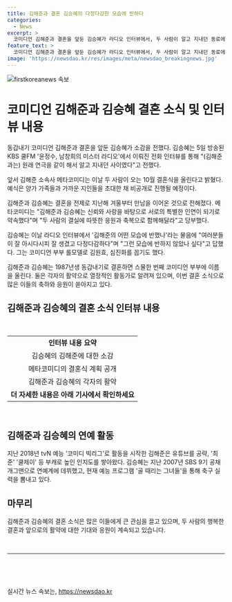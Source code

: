```yaml
---
title: 김해준과 결혼 김승혜의 다정다감한 모습에 반하다
categories:
  - News
excerpt: >
  코미디언 김해준과 결혼을 앞둔 김승혜가 라디오 인터뷰에서, 두 사람이 알고 지내던 동료에서 연인으로 발전한 관계에 대해 소감을 전했다. 김해준 소속사는 두 사람의 결혼을 발표하며 따뜻한 응원과 축복을 당부했다. 김승혜는 김해준의 다정한 모습에 반해 결혼을 결심했고, 이들은 동갑내기 코미디언 부부로 활동 중이다. 두 사람은 각자의 활약을 바탕으로 코미디계에서 인지도를 높이고 있으며, 결혼식은 비공개로 진행될 예정이다.
feature_text: >
  코미디언 김해준과 결혼을 앞둔 김승혜가 라디오 인터뷰에서, 두 사람이 알고 지내던 동료에서 연인으로 발전한 관계에 대해 소감을 전했다. 김해준 소속사는 두 사람의 결혼을 발표하며 따뜻한 응원과 축복을 당부했다. 김승혜는 김해준의 다정한 모습에 반해 결혼을 결심했고, 이들은 동갑내기 코미디언 부부로 활동 중이다. 두 사람은 각자의 활약을 바탕으로 코미디계에서 인지도를 높이고 있으며, 결혼식은 비공개로 진행될 예정이다.
image: 'https://newsdao.kr/res/images/meta/newsdao_breakingnews.jpg'
---
```


<p><img src="https://newsdao.kr/res/images/meta/newsdao_breakingnews.jpg" alt="firstkoreanews 속보" /></p>

<h1 data-ke-size="size14">코미디언 김해준과 김승혜 결혼 소식 및 인터뷰 내용</h1>

<p data-ke-size="size16">동갑내기 코미디언 김해준과 결혼을 앞둔 김승혜가 소감을 전했다. 김승혜는 5일 방송된 KBS 쿨FM '윤정수, 남창희의 미스터 라디오'에서 이뤄진 전화 인터뷰를 통해 "(김해준과는) 원래 연극을 같이 해서 알고 지내던 사이였다"고 전했다.</p>

<p data-ke-size="size16">앞서 김해준 소속사 메타코미디는 이날 두 사람이 오는 10월 결혼식을 올린다고 밝혔다. 예식은 양가 가족들과 가까운 지인들을 초대한 채 비공개로 진행될 예정이다.</p>

<p data-ke-size="size16">김해준과 김승혜는 결혼을 전제로 지난해 겨울부터 만남을 이어온 것으로 전해졌다. 메타코미디는 "김해준과 김승혜는 신뢰와 사랑을 바탕으로 서로의 특별한 인연이 되기로 약속했다"며 "두 사람의 결실에 따뜻한 응원과 축복으로 함께해달라"고 당부했다.</p>

<p data-ke-size="size16">김승혜는 이날 라디오 인터뷰에서 '김해준의 어떤 모습에 반했나'라는 물음에 "여러분들이 잘 아시다시피 잘 생겼고 다정다감하다"며 "그런 모습에 반하지 않았나 싶다"고 답했다. 그는 코미디언 부부 롤모델로 김원효, 심진화를 꼽기도 했다.</p>

<p data-ke-size="size16">김해준과 김승혜는 1987년생 동갑내기로 결혼하면 스물한 번째 코미디언 부부에 이름을 올린다. 둘은 각자의 활약으로 열정적인 활동가로 알려져 있으며, 이번 결혼 소식으로 많은 이들의 축하와 응원이 쏟아지고 있다.</p>

<h2 data-ke-size="size24">김해준과 김승혜의 결혼 소식 인터뷰 내용</h2>

<p data-ke-size="size16">&nbsp;</p>

<table>
    <tbody>
        <tr>
            <td style="text-align: center; height: 17px;"><b>인터뷰 내용 요약</b></td>
        </tr>
        <tr>
            <td style="text-align: center; height: 17px;">김승혜의 김해준에 대한 소감</td>
        </tr>
        <tr>
            <td style="text-align: center; height: 17px;">메타코미디의 결혼식 계획 공개</td>
        </tr>
        <tr>
            <td style="text-align: center; height: 17px;">김해준과 김승혜의 각자의 활약</td>
        </tr>
        <tr>
            <td style="text-align: center; height: 17px;"><b>더 자세한 내용은 아래 기사에서 확인하세요</b></td>
        </tr>
    </tbody>
</table>

<p data-ke-size="size16">&nbsp;</p>

<h2 data-ke-size="size24">김해준과 김승혜의 연예 활동</h2>

<p data-ke-size="size16">지난 2018년 tvN 예능 '코미디 빅리그'로 활동을 시작한 김해준은 유튜브를 공략, '최준' '쿨제이' 등 부캐로 높인 인지도를 쌓아왔다. 김승혜는 지난 2007년 SBS 9기 공채 개그맨으로 연예계에 데뷔했고, 현재 예능 프로그램 '골 때리는 그녀들'을 통해 축구 실력을 뽐내고 있다.</p>

<h2 data-ke-size="size24">마무리</h2>

<p data-ke-size="size16">김해준과 김승혜의 결혼 소식은 많은 이들에게 큰 관심을 끌고 있으며, 두 사람의 행복한 결혼과 앞으로의 활약에 대한 기대와 응원이 계속되고 있습니다.</p>

<p data-ke-size="size16">&nbsp;</p>

<hr>

<p data-ke-size="size16">&nbsp;</p>

<p data-ke-size="size16">&nbsp;</p>
실시간 뉴스 속보는, <a href="https://newsdao.kr" rel="dofollow">https://newsdao.kr</a>



